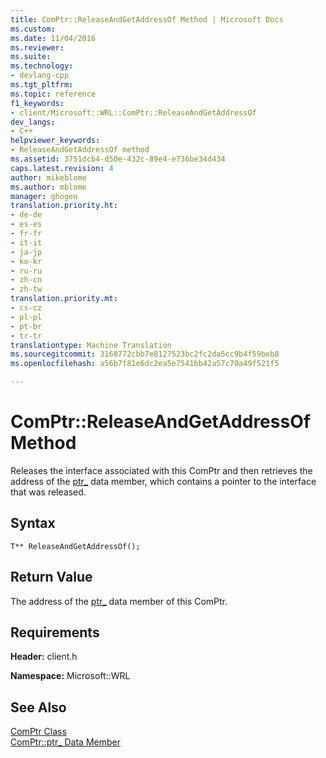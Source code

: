 ```yaml
---
title: ComPtr::ReleaseAndGetAddressOf Method | Microsoft Docs
ms.custom: 
ms.date: 11/04/2016
ms.reviewer: 
ms.suite: 
ms.technology:
- devlang-cpp
ms.tgt_pltfrm: 
ms.topic: reference
f1_keywords:
- client/Microsoft::WRL::ComPtr::ReleaseAndGetAddressOf
dev_langs:
- C++
helpviewer_keywords:
- ReleaseAndGetAddressOf method
ms.assetid: 3751dcb4-d50e-432c-89e4-e736be34d434
caps.latest.revision: 4
author: mikeblome
ms.author: mblome
manager: ghogen
translation.priority.ht:
- de-de
- es-es
- fr-fr
- it-it
- ja-jp
- ko-kr
- ru-ru
- zh-cn
- zh-tw
translation.priority.mt:
- cs-cz
- pl-pl
- pt-br
- tr-tr
translationtype: Machine Translation
ms.sourcegitcommit: 3168772cbb7e8127523bc2fc2da5cc9b4f59beb8
ms.openlocfilehash: a56b7f81e6dc2ea5e7541bb42a57c70a49f521f5

---
```

# ComPtr::ReleaseAndGetAddressOf Method
Releases the interface associated with this ComPtr and then retrieves the address of the [ptr_](../windows/comptr-ptr-data-member.md) data member, which contains a pointer to the interface that was released.  
  
## Syntax  
  
```  
T** ReleaseAndGetAddressOf();  
```  
  
## Return Value  
 The address of the [ptr_](../windows/comptr-ptr-data-member.md) data member of this ComPtr.  
  
## Requirements  
 **Header:** client.h  
  
 **Namespace:** Microsoft::WRL  
  
## See Also  
 [ComPtr Class](../windows/comptr-class.md)   
 [ComPtr::ptr_ Data Member](../windows/comptr-ptr-data-member.md)


<!--HONumber=Jan17_HO2-->


